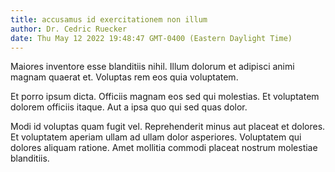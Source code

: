 ```yaml
---
title: accusamus id exercitationem non illum
author: Dr. Cedric Ruecker
date: Thu May 12 2022 19:48:47 GMT-0400 (Eastern Daylight Time)
---
```

Maiores inventore esse blanditiis nihil. Illum dolorum et adipisci animi magnam quaerat et. Voluptas rem eos quia voluptatem.

 Et porro ipsum dicta. Officiis magnam eos sed qui molestias. Et voluptatem dolorem officiis itaque. Aut a ipsa quo qui sed quas dolor.

 Modi id voluptas quam fugit vel. Reprehenderit minus aut placeat et dolores. Et voluptatem aperiam ullam ad ullam dolor asperiores. Voluptatem qui dolores aliquam ratione. Amet mollitia commodi placeat nostrum molestiae blanditiis.